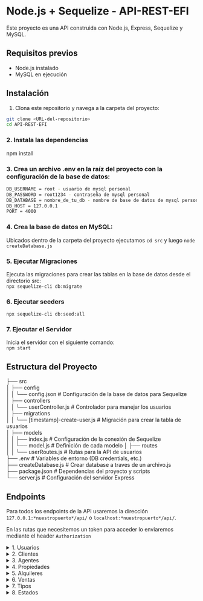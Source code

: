 # Node.js + Sequelize - API-REST-EFI

Este proyecto es una API construida con Node.js, Express, Sequelize y MySQL.

## Requisitos previos

- Node.js instalado
- MySQL en ejecución

## Instalación

1. Clona este repositorio y navega a la carpeta del proyecto:

```bash
git clone <URL-del-repositorio>
cd API-REST-EFI
```

### 2. Instala las dependencias
npm install

### 3. Crea un archivo .env en la raíz del proyecto con la configuración de la base de datos:
```bash
DB_USERNAME = root - usuario de mysql personal  
DB_PASSWORD = root1234 - contraseña de mysql personal  
DB_DATABASE = nombre_de_tu_db - nombre de base de datos de mysql personal   
DB_HOST = 127.0.0.1    
PORT = 4000   
```

### 4. Crea la base de datos en MySQL:
Ubicados dentro de la carpeta del proyecto ejecutamos `cd src` y luego `node createDatabase.js`

### 5. Ejecutar Migraciones  
Ejecuta las migraciones para crear las tablas en la base de datos desde el directorio src:  
`npx sequelize-cli db:migrate`  

### 6. Ejecutar seeders
`npx sequelize-cli db:seed:all`

### 7. Ejecutar el Servidor  
Inicia el servidor con el siguiente comando:  
`npm start`

## Estructura del Proyecto
├── src  
│   ├── config  
│   │   └── config.json            # Configuración de la base de datos para Sequelize  
│   ├── controllers  
│   │   └── userController.js      # Controlador para manejar los usuarios  
│   ├── migrations  
│   │   └── [timestamp]-create-user.js  # Migración para crear la tabla de usuarios  
│   ├── models  
│   │   ├── index.js               # Configuración de la conexión de Sequelize  
│   │   └── model.js               # Definición de cada modelo
│   ├── routes  
│   │   └── userRoutes.js          # Rutas para la API de usuarios  
├── .env                           # Variables de entorno (DB credentials, etc.)  
├── createDatabase.js              # Crear database a traves de un archivo.js  
├── package.json                   # Dependencias del proyecto y scripts  
└── server.js                      # Configuración del servidor Express  

## Endpoints
Para todos los endpoints de la API usaremos la dirección `127.0.0.1:*nuestropuerto*/api/` o `localhost:*nuestropuerto*/api/`.

En las rutas que necesitemos un token para acceder lo enviaremos mediante el header `Authorization`

<details>
    
<summary>1. Usuarios</summary>

    1. POST '/register' para registrar un usuario. Necesitamos lo siguiente en el body: "name", "email", "password", "type" (Clave foránea del tipo de usuario).
    
    2. POST '/login' para recibir nuestro token de sesión. Necesitamos enviar lo siguiente en el body: "email", "password".
    
    3. GET '/users' para recibir un listado de todos los usuarios. Necesitamos enviar un token de usuario tipo admin.
    
    4. GET '/users/:id' para recibir los datos de un usuario. Necesitamos enviar un token de usuario tipo admin.
    
    5. GET '/verifyToken' para recibir la información de nuestro token. Necesitamos enviar un token de cualquier tipo de usuario.
</details>

<details>
    
<summary>2. Clientes</summary>

    1. POST '/clients' para registrar un nuevo cliente. Necesitamos enviar un token de usuario tipo admin o agente y lo siguiente en el body: "dni", "phoneNumber", "user" (Clave foránea del usuario).
    
    2. GET '/clients' para recibir un listado de todos los clientes. Necesitamos token de usuario tipo admin o de agente.
    
    3. GET `/clients/:id` para recibir los datos de un cliente en específico.
</details>

<details>
    
<summary>3. Agentes</summary>

    1. POST '/agents' para registrar un nuevo agente. Necesitamos enviar un token de tipo admin lo siguiente en el body: "user" (Clave foranea del usuario).
    
    2. GET '/agents' para recibir un listado de todos los agentes. Nececsitamos enviar un token de tipo admin.
    
    3. GET '/agents/:id' para recibir los datos de un agente.
</details>

<details>
    
<summary>4. Propiedades</summary>

    1. POST '/properties' para registrar una nueva propiedad. Necesitamos enviar un token de tipo agente y lo siguiente en el body: "address", "propertyType" (Clave foránea del tipo de propiedad), "price", "status" (Clave foránea al estado de la propiedad), "description", "size".
    
    2. POST '/properties/filter' para recibir un listado filtrado de propiedades. Podemos enviar lo siguiente en el body:
    "price" Enviamos un JSON con los siguientes atributos: "gte" para precio mínimo y "lte" para precio máximo.
    "type" El tipo de propiedad.
    "size" Enviamos un JSON con los siguientes atributos: "gte" para tamaño mínimo y "lte" para tamaño máximo.
    
    3. GET '/properties' para recibir un listado de todas las propiedades.
    
    4. GET '/properties/find/:id' para recibir los datos de una propiedad.
    
    5. GET '/properties/agent' para recibir un listado de las propiedades del agente actual. Nececsitamos enviar un token de tipo agente.
    
    6. PUT '/properties/update/:id' para actualizar una propiedad. Necesitamos enviar un token de tipo agente, el cual debe ser el dueño de la propiedad y lo siguiente en el body: "address", "propertyType" (Clave foránea del tipo de propiedad), "price", "status" (Clave foránea al estado de la propiedad), "description", "size".
    
    7. DELETE 'properties/:propertyId' para borrar una propiedad. Necesitamos enviar un token de tipo agente, el cual debe ser el dueño de la propiedad.
</details>

<details>
    
<summary>5. Alquileres</summary>

    1. POST '/rents' para registrar un nuevo alquiler. Necesitamos enviar un token de tipo agente, el cual debe ser dueño de la propiedad que elijamos y lo siguiente en el body: "property" (Clave foránea de la propiedad), "client" (Clave foránea del cliente), startDate, finishDate, monthlyAmount, status (Clave foránea al estado del alquiler).
    
    2. GET '/rents' para recibir un listado de todos los alquileres'.
    
    3. GET '/rents/find/:id' para recibir los datos de un alquiler en particular.
    
    4. GET '/rents/agent' para recibir un listado de los alquileres del agente actual. Necesitamos enviar un token de tipo agente.
    
    5. PUT '/rents/:id' para actualizar un alquiler. Necesitamos enviar un token de tipo agente, el cual debe ser dueño de la propiedad que elijamos y a la que la cambiemos y lo siguiente en el body: "property" (Clave foránea de la propiedad), "client" (Clave foránea del cliente), startDate, finishDate, monthlyAmount, status (Clave foránea al estado del alquiler).
    
    6. DELETE '/rents/:id' para borrar un alquiler. Necesitamos enviar un token de tipo agente, el cual debe ser dueño de la propiedad del alquiler que elijamos.
</details>

<details>
    
<summary>6. Ventas</summary>

    1. POST '/sales' para registrar una nueva venta. Necesitamos enviar un token de tipo agente, el cual debe ser dueño de la propiedad que elijamos y lo siguiente en el body: "property" (Clave foránea de la propiedad), "client" (Clave foránea del cliente), amount, status (Clave foránea al estado de la venta).
    
    2. GET '/sales' para recibir un listado de todas las ventas.
    
    3. GET '/sales/find/:id' para recibir los datos de una venta en particular.
    
    4. GET '/sales/agent' para recibir un listado de las ventas del agente actual. Necesitamos enviar un token de tipo agente.
    
    5. PUT '/sales/:id' para actualizar una venta. Necesitamos enviar un token de tipo agente, el cual debe ser dueño de la propiedad que elijamos y a la que la cambiemos y lo siguiente en el body: "property" (Clave foránea de la propiedad), "client" (Clave foránea del cliente), date, amount, status (Clave foránea del estado de la venta).
    
    6. DELETE '/sales/:id' para borrar un alquiler. Necesitamos enviar un token de tipo agente, el cual debe ser dueño de la propiedad de la venta que elijamos.
</details>

<details>
    
<summary>7. Tipos</summary>
    
    1. GET '/propertyType' para recibir un listado de todos los tipos de propiedades.
    
    2. GET '/userType' para recibir un listado de todos los tipos de usuarios.
</details>

<details>
    
<summary>8. Estados</summary>
    
    1. GET '/propertyStatus' para recibir un listado de todos los estados de propiedades.
    
    2. GET '/rentStatus' para recibir un listado de todos los estados de alquileres.

    3. GET '/saleStatus' para recibir un listado de todos los estados de ventas.
</details>
